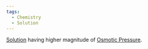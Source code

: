 ```yaml
---
tags:
  - Chemistry
  - Solution
---
```

[Solution](../../../../../../Jee/Chemistry/Solution/Solution.md) having higher magnitude of [Osmotic Pressure](../Osmotic%20Pressure.md).